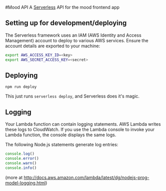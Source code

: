 #Mood API
A [Serverless](https://serverless.com/) API for the mood frontend app

## Setting up for development/deploying

The Serverless framework uses an IAM (AWS Identity and Access Management) account to deploy to various AWS services. Ensure the account details are exported to your machine:

```bash
export AWS_ACCESS_KEY_ID=<key>
export AWS_SECRET_ACCESS_KEY=<secret>
```

## Deploying

`npm run deploy`

This just runs `serverless deploy`, and Serverless does it's magic.

## Logging

Your Lambda function can contain logging statements. AWS Lambda writes these logs to CloudWatch. If you use the Lambda console to invoke your Lambda function, the console displays the same logs.

The following Node.js statements generate log entries:

```javascript
console.log()
console.error()
console.warn()
console.info()
```

(more at http://docs.aws.amazon.com/lambda/latest/dg/nodejs-prog-model-logging.html)

